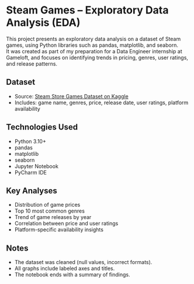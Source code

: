 # Steam Games – Exploratory Data Analysis (EDA)

This project presents an exploratory data analysis on a dataset of Steam games, using Python libraries such as pandas, matplotlib, and seaborn.  
It was created as part of my preparation for a Data Engineer internship at Gameloft, and focuses on identifying trends in pricing, genres, user ratings, and release patterns.

## Dataset

- Source: [Steam Store Games Dataset on Kaggle](https://www.kaggle.com/datasets/nikdavis/steam-store-games)
- Includes: game name, genres, price, release date, user ratings, platform availability

## Technologies Used

- Python 3.10+
- pandas
- matplotlib
- seaborn
- Jupyter Notebook
- PyCharm IDE

## Key Analyses

- Distribution of game prices
- Top 10 most common genres
- Trend of game releases by year
- Correlation between price and user ratings
- Platform-specific availability insights

## Notes

- The dataset was cleaned (null values, incorrect formats).
- All graphs include labeled axes and titles.
- The notebook ends with a summary of findings.


